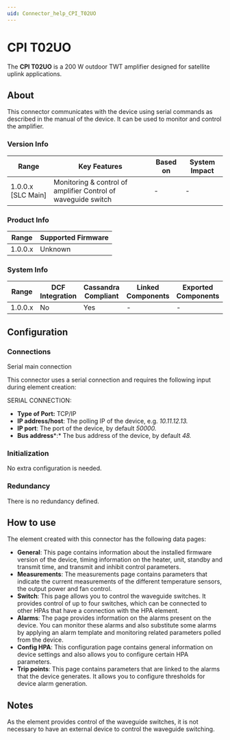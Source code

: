 ```yaml
---
uid: Connector_help_CPI_T02UO
---
```


# CPI T02UO

The **CPI T02UO** is a 200 W outdoor TWT amplifier designed for satellite uplink applications.

## About

This connector communicates with the device using serial commands as described in the manual of the device. It can be used to monitor and control the amplifier.

### Version Info

| **Range**            | **Key Features**                                              | **Based on** | **System Impact** |
|----------------------|---------------------------------------------------------------|--------------|-------------------|
| 1.0.0.x [SLC Main]   | Monitoring & control of amplifier Control of waveguide switch | -            | -                 |

### Product Info

| Range     | Supported Firmware     |
|-----------|------------------------|
| 1.0.0.x   | Unknown                |

### System Info

| Range     | DCF Integration     | Cassandra Compliant     | Linked Components     | Exported Components     |
|-----------|---------------------|-------------------------|-----------------------|-------------------------|
| 1.0.0.x   | No                  | Yes                     | -                     | -                       |

## Configuration

### Connections

Serial main connection

This connector uses a serial connection and requires the following input during element creation:

SERIAL CONNECTION:

- **Type of Port:** TCP/IP
- **IP address/host**: The polling IP of the device, e.g. *10.11.12.13.*
- **IP port**: The port of the device, by default *50000.*
- **Bus address***:* The bus address of the device, by default *48.*

### Initialization

No extra configuration is needed.

### Redundancy

There is no redundancy defined.

## How to use

The element created with this connector has the following data pages:

- **General**: This page contains information about the installed firmware version of the device, timing information on the heater, unit, standby and transmit time, and transmit and inhibit control parameters.
- **Measurements**: The measurements page contains parameters that indicate the current measurements of the different temperature sensors, the output power and fan control.
- **Switch**: This page allows you to control the waveguide switches. It provides control of up to four switches, which can be connected to other HPAs that have a connection with the HPA element.
- **Alarms**: The page provides information on the alarms present on the device. You can monitor these alarms and also substitute some alarms by applying an alarm template and monitoring related parameters polled from the device.
- **Config HPA**: This configuration page contains general information on device settings and also allows you to configure certain HPA parameters.
- **Trip points**: This page contains parameters that are linked to the alarms that the device generates. It allows you to configure thresholds for device alarm generation.

## Notes

As the element provides control of the waveguide switches, it is not necessary to have an external device to control the waveguide switching.
